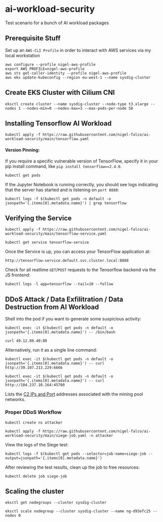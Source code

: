 # ai-workload-security
Test scenario for a bunch of AI workload packages

## Prerequisite Stuff

Set up an ```AWS-CLI Profile``` in order to interact with AWS services via my local workstation
```
aws configure --profile nigel-aws-profile
export AWS_PROFILE=nigel-aws-profile                                            
aws sts get-caller-identity --profile nigel-aws-profile
aws eks update-kubeconfig --region eu-west-1 --name sysdig-cluster
```

## Create EKS Cluster with Cilium CNI

```
eksctl create cluster --name sysdig-cluster --node-type t3.xlarge --nodes 1 --nodes-min=0 --nodes-max=3 --max-pods-per-node 58
```

## Installing Tensorflow AI Workload

```
kubectl apply -f https://raw.githubusercontent.com/nigel-falco/ai-workload-security/main/tensorflow.yaml
```

#### Version Pinning:
If you require a specific vulnerable version of TensorFlow, specify it in your pip install command, like ```pip install tensorflow==2.4.0```.

```
kubectl get pods
```
If the Jupyter Notebook is running correctly, you should see logs indicating that the server has started and is listening on ```port 8888```:
```
kubectl logs -f $(kubectl get pods -n default -o jsonpath='{.items[0].metadata.name}') | grep tensorflow
```

## Verifying the Service
```
kubectl apply -f https://raw.githubusercontent.com/nigel-falco/ai-workload-security/main/tensorflow-service.yaml
```
```
kubectl get service tensorflow-service
```
Once the Service is up, you can access your TensorFlow application at:
```
http://tensorflow-service.default.svc.cluster.local:8888
```

Check for all reatlime ```GET```/```POST``` requests to the Tensorflow backend via the JS frontend:
```
kubectl logs -l app=tensorflow --tail=10 --follow
```

## DDoS Attack / Data Exfilitration / Data Destruction from AI Workload

Shell into the pod if you want to generate some suspicious activity:
```
kubectl exec -it $(kubectl get pods -n default -o jsonpath='{.items[0].metadata.name}') -- /bin/bash
```
```
curl 49.12.80.40:80
```

Alternatively, run it as a single line command:
```
kubectl exec -it $(kubectl get pods -n default -o jsonpath='{.items[0].metadata.name}') -- curl http://39.107.213.229:6666
```

```
kubectl exec -it $(kubectl get pods -n default -o jsonpath='{.items[0].metadata.name}') -- curl http://104.237.10.164:45700
```

Lists the [C2 IPs and Port](https://eu1.app.sysdig.com/secure/#/policies/rules/falco/Detect%20outbound%20connections%20to%20common%20miner%20pool%20ports?filter=port&details=list-edit&name=miners_ip) addresses associated with the mining pool networks.

### Proper DDoS Workflow
```
kubectl create ns attacker
```

```
kubectl apply -f https://raw.githubusercontent.com/nigel-falco/ai-workload-security/main/siege-job.yaml -n attacker
```

View the logs of the Siege test:
```
kubectl logs -f $(kubectl get pods --selector=job-name=siege-job --output=jsonpath='{.items[0].metadata.name}')
```

After reviewing the test results, clean up the job to free resources:

```
kubectl delete job siege-job
```

## Scaling the cluster

```
eksctl get nodegroups --cluster sysdig-cluster
```

```
eksctl scale nodegroup --cluster sysdig-cluster --name ng-d93efc25 --nodes 0
```
